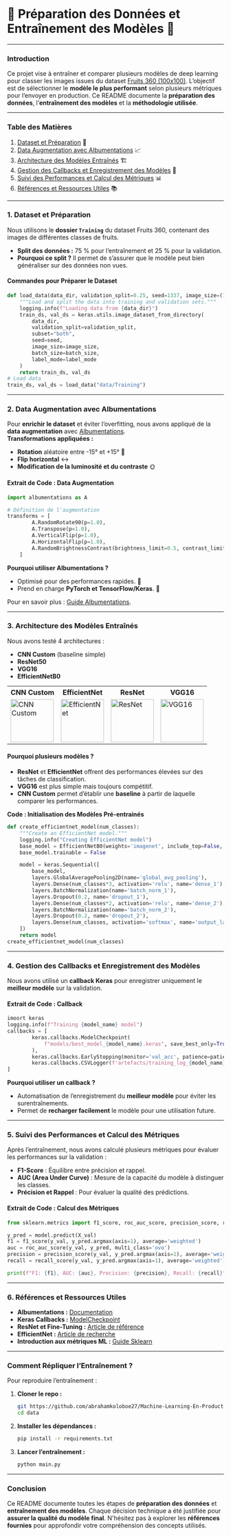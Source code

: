 # 🍎 Préparation des Données et Entraînement des Modèles 🤖

---

### **Introduction**  
Ce projet vise à entraîner et comparer plusieurs modèles de deep learning pour classer les images issues du dataset [Fruits 360 (100x100)](https://github.com/fruits-360/fruits-360-100x100). L’objectif est de sélectionner le **modèle le plus performant** selon plusieurs métriques pour l’envoyer en production. Ce README documente la **préparation des données**, l’**entraînement des modèles** et la **méthodologie utilisée**.

---

### **Table des Matières**  
1. [Dataset et Préparation](#dataset-et-préparation) 🍇  
2. [Data Augmentation avec Albumentations](#data-augmentation-avec-albumentations) 📈  
3. [Architecture des Modèles Entraînés](#architecture-des-modèles-entrainés) 🏗️  
4. [Gestion des Callbacks et Enregistrement des Modèles](#gestion-des-callbacks-et-enregistrement-des-modèles) 💾  
5. [Suivi des Performances et Calcul des Métriques](#suivi-des-performances-et-calcul-des-métriques) 📊  
6. [Références et Ressources Utiles](#références-et-ressources-utiles) 📚

---

### **1. Dataset et Préparation**  
Nous utilisons le **dossier `Training`** du dataset Fruits 360, contenant des images de différentes classes de fruits.  
- **Split des données :** 75 % pour l’entraînement et 25 % pour la validation.  
- **Pourquoi ce split ?** Il permet de s’assurer que le modèle peut bien généraliser sur des données non vues.

#### **Commandes pour Préparer le Dataset**  

```python
def load_data(data_dir, validation_split=0.25, seed=1337, image_size=(100, 100), batch_size=128, label_mode='int'):
    """Load and split the data into training and validation sets."""
    logging.info(f"Loading data from {data_dir}")
    train_ds, val_ds = keras.utils.image_dataset_from_directory(
        data_dir,
        validation_split=validation_split,
        subset="both",
        seed=seed,
        image_size=image_size,
        batch_size=batch_size,
        label_mode=label_mode
    )
    return train_ds, val_ds
# Load data
train_ds, val_ds = load_data("data/Training")
```

---

### **2. Data Augmentation avec Albumentations**  
Pour **enrichir le dataset** et éviter l’overfitting, nous avons appliqué de la **data augmentation** avec [Albumentations](https://albumentations.ai/).  
**Transformations appliquées :**  
- **Rotation** aléatoire entre -15° et +15° 🔄  
- **Flip horizontal** ↔️  
- **Modification de la luminosité et du contraste** 🌞

#### **Extrait de Code : Data Augmentation**
```python
import albumentations as A

# Définition de l'augmentation
transforms = [
        A.RandomRotate90(p=1.0),
        A.Transpose(p=1.0),
        A.VerticalFlip(p=1.0),
        A.HorizontalFlip(p=1.0),
        A.RandomBrightnessContrast(brightness_limit=0.5, contrast_limit=0.5, p=1.0),
    ]
```

**Pourquoi utiliser Albumentations ?**  
- Optimisé pour des performances rapides. 🚀  
- Prend en charge **PyTorch et TensorFlow/Keras**. 🧠  

Pour en savoir plus : [Guide Albumentations](https://albumentations.ai/docs/).

---

### **3. Architecture des Modèles Entraînés**  
Nous avons testé 4 architectures :  
- **CNN Custom** (baseline simple)  
- **ResNet50**  
- **VGG16**  
- **EfficientNetB0**  

<div style="text-align: center;">
<table style="margin: auto;">
<tr>
<th>CNN Custom</th>
<th>EfficientNet</th>
<th>ResNet</th>
<th>VGG16</th>
</tr>
<tr>
<td>
<img src="images-models/svg/CNN.svg" alt="CNN Custom" width="100"/>
</td>
<td>
<img src="images-models/svg/EfficientNet-Base.svg" alt="EfficientNet" width="100"/>
</td>
<td>
<img src="images-models/svg/ResNet-Fine-Tuning.svg" alt="ResNet" width="100"/>
</td>
<td>
<img src="images-models/svg/VGG16-Fine-Tuning.svg" alt="VGG16" width="100"/>
</td>
</tr>
</table>
</div>

#### **Pourquoi plusieurs modèles ?**  
- **ResNet** et **EfficientNet** offrent des performances élevées sur des tâches de classification.  
- **VGG16** est plus simple mais toujours compétitif.  
- **CNN Custom** permet d’établir une **baseline** à partir de laquelle comparer les performances.

**Code : Initialisation des Modèles Pré-entrainés**  
```python
def create_efficientnet_model(num_classes):
    """Create an EfficientNet model."""
    logging.info("Creating EfficientNet model")
    base_model = EfficientNetB0(weights='imagenet', include_top=False, input_shape=(100, 100, 3))
    base_model.trainable = False

    model = keras.Sequential([
        base_model,
        layers.GlobalAveragePooling2D(name='global_avg_pooling'),
        layers.Dense(num_classes*3, activation='relu', name='dense_1'),
        layers.BatchNormalization(name='batch_norm_1'),
        layers.Dropout(0.2, name='dropout_1'),
        layers.Dense(num_classes*2, activation='relu', name='dense_2'),
        layers.BatchNormalization(name='batch_norm_2'),
        layers.Dropout(0.2, name='dropout_2'),
        layers.Dense(num_classes, activation='softmax', name='output_layer')
    ])
    return model
create_efficientnet_model(num_classes)
```

---

### **4. Gestion des Callbacks et Enregistrement des Modèles**  
Nous avons utilisé un **callback Keras** pour enregistrer uniquement le **meilleur modèle** sur la validation.

#### **Extrait de Code : Callback**
```python
imoort keras
logging.info(f"Training {model_name} model")
callbacks = [
        keras.callbacks.ModelCheckpoint(
            f"models/best_model_{model_name}.keras", save_best_only=True, monitor="val_acc", mode="max"
        ),
        keras.callbacks.EarlyStopping(monitor='val_acc', patience=patience, mode="max", restore_best_weights=True),
        keras.callbacks.CSVLogger(f'artefacts/training_log_{model_name}.csv')
]
```

**Pourquoi utiliser un callback ?**  
- Automatisation de l’enregistrement du **meilleur modèle** pour éviter les surentraînements.  
- Permet de **recharger facilement** le modèle pour une utilisation future.  

---

### **5. Suivi des Performances et Calcul des Métriques**  
Après l’entraînement, nous avons calculé plusieurs métriques pour évaluer les performances sur la validation :  
- **F1-Score** : Équilibre entre précision et rappel.  
- **AUC (Area Under Curve)** : Mesure de la capacité du modèle à distinguer les classes.  
- **Précision et Rappel** : Pour évaluer la qualité des prédictions.

#### **Extrait de Code : Calcul des Métriques**
```python
from sklearn.metrics import f1_score, roc_auc_score, precision_score, recall_score

y_pred = model.predict(X_val)
f1 = f1_score(y_val, y_pred.argmax(axis=1), average='weighted')
auc = roc_auc_score(y_val, y_pred, multi_class='ovo')
precision = precision_score(y_val, y_pred.argmax(axis=1), average='weighted')
recall = recall_score(y_val, y_pred.argmax(axis=1), average='weighted')

print(f"F1: {f1}, AUC: {auc}, Precision: {precision}, Recall: {recall}")
```

---

### **6. Références et Ressources Utiles**  
- **Albumentations :** [Documentation](https://albumentations.ai/docs/)  
- **Keras Callbacks :** [ModelCheckpoint](https://keras.io/api/callbacks/model_checkpoint/)  
- **ResNet et Fine-Tuning :** [Article de référence](https://arxiv.org/abs/1512.03385)  
- **EfficientNet :** [Article de recherche](https://arxiv.org/abs/1905.11946)  
- **Introduction aux métriques ML :** [Guide Sklearn](https://scikit-learn.org/stable/modules/model_evaluation.html)

---

### **Comment Répliquer l’Entraînement ?**  
Pour reproduire l’entraînement :  
1. **Cloner le repo :**  
   ```bash
   git https://github.com/abrahamkoloboe27/Machine-Learning-En-Production-LinkedIn.git /data
   cd data
   ```
2. **Installer les dépendances :**  
   ```bash
   pip install -r requirements.txt
   ```
3. **Lancer l’entraînement :**  
   ```bash
   python main.py
   ```

---

### **Conclusion**  
Ce README documente toutes les étapes de **préparation des données** et **entraînement des modèles**. Chaque décision technique a été justifiée pour **assurer la qualité du modèle final**. N'hésitez pas à explorer les **références fournies** pour approfondir votre compréhension des concepts utilisés.

